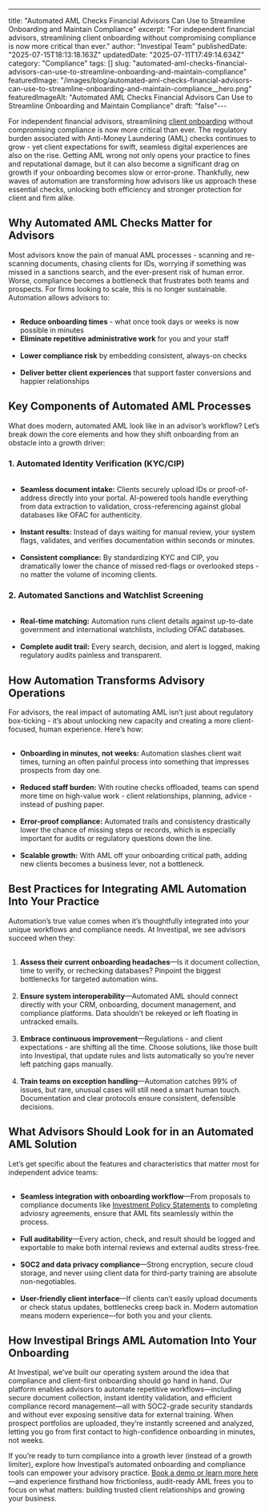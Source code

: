 ---
title: "Automated AML Checks Financial Advisors Can Use to Streamline Onboarding and Maintain Compliance"
excerpt: "For independent financial advisors, streamlining client onboarding without compromising compliance is now more critical than ever."
author: "Investipal Team"
publishedDate: "2025-07-15T18:13:18.163Z"
updatedDate: "2025-07-11T17:49:14.634Z"
category: "Compliance"
tags: []
slug: "automated-aml-checks-financial-advisors-can-use-to-streamline-onboarding-and-maintain-compliance"
featuredImage: "/images/blog/automated-aml-checks-financial-advisors-can-use-to-streamline-onboarding-and-maintain-compliance__hero.png"
featuredImageAlt: "Automated AML Checks Financial Advisors Can Use to Streamline Onboarding and Maintain Compliance"
draft: "false"---
<p id="">For independent financial advisors, streamlining <a href="/features/client-acquisition">client onboarding</a> without compromising compliance is now more critical than ever. The regulatory burden associated with Anti-Money Laundering (AML) checks continues to grow - yet client expectations for swift, seamless digital experiences are also on the rise. Getting AML wrong not only opens your practice to fines and reputational damage, but it can also become a significant drag on growth if your onboarding becomes slow or error-prone. Thankfully, new waves of automation are transforming how advisors like us approach these essential checks, unlocking both efficiency and stronger protection for client and firm alike.</p><h2 id="">Why Automated AML Checks Matter for Advisors</h2><p id="">Most advisors know the pain of manual AML processes - scanning and re-scanning documents, chasing clients for IDs, worrying if something was missed in a sanctions search, and the ever-present risk of human error. Worse, compliance becomes a bottleneck that frustrates both teams and prospects. For firms looking to scale, this is no longer sustainable. Automation allows advisors to:</p><ul id=""> &nbsp;<li id=""><strong id="">Reduce onboarding times</strong>&nbsp;- what once took days or weeks is now possible in minutes</li> <li id=""><strong id="">Eliminate repetitive administrative work</strong> for you and your staff</li> &nbsp;<li id=""><strong id="">Lower compliance risk</strong> by embedding consistent, always-on checks</li> &nbsp;<li id=""><strong id="">Deliver better client experiences</strong> that support faster conversions and happier relationships</li></ul><h2 id="">Key Components of Automated AML Processes</h2><p id="">What does modern, automated AML look like in an advisor’s workflow? Let’s break down the core elements and how they shift onboarding from an obstacle into a growth driver:</p><h3 id="">1. Automated Identity Verification (KYC/CIP)</h3><ul id=""> &nbsp;<li id=""><strong id="">Seamless document intake:</strong> Clients securely upload IDs or proof-of-address directly into your portal. AI-powered tools handle everything from data extraction to validation, cross-referencing against global databases like OFAC for authenticity.</li> &nbsp;<li id=""><strong id="">Instant results:</strong> Instead of days waiting for manual review, your system flags, validates, and verifies documentation within seconds or minutes.</li> &nbsp;<li id=""><strong id="">Consistent compliance:</strong> By standardizing KYC and CIP, you dramatically lower the chance of missed red-flags or overlooked steps - no matter the volume of incoming clients.</li></ul><h3 id="">2. Automated Sanctions and Watchlist Screening</h3><ul id=""> &nbsp;<li id=""><strong id="">Real-time matching:</strong> Automation runs client details against up-to-date government and international watchlists, including OFAC databases.</li> &nbsp; &nbsp;<li id=""><strong id="">Complete audit trail:</strong> Every search, decision, and alert is logged, making regulatory audits painless and transparent.</li></ul><h2 id="">How Automation Transforms Advisory Operations</h2><p id="">For advisors, the real impact of automating AML isn’t just about regulatory box-ticking - it’s about unlocking new capacity and creating a more client-focused, human experience. Here’s how:</p><ul id=""> &nbsp;<li id=""><strong id="">Onboarding in minutes, not weeks:</strong> Automation slashes client wait times, turning an often painful process into something that impresses prospects from day one.</li> &nbsp;<li id=""><strong id="">Reduced staff burden:</strong> With routine checks offloaded, teams can spend more time on high-value work - client relationships, planning, advice - instead of pushing paper.</li> &nbsp;<li id=""><strong id="">Error-proof compliance:</strong> Automated trails and consistency drastically lower the chance of missing steps or records, which is especially important for audits or regulatory questions down the line.</li> &nbsp;<li id=""><strong id="">Scalable growth:</strong> With AML off your onboarding critical path, adding new clients becomes a business lever, not a bottleneck.</li></ul><h2 id="">Best Practices for Integrating AML Automation Into Your Practice</h2><p id="">Automation’s true value comes when it’s thoughtfully integrated into your unique workflows and compliance needs. At Investipal, we see advisors succeed when they:</p><ol id=""> &nbsp;<li id=""><strong id="">Assess their current onboarding headaches</strong>—Is it document collection, time to verify, or rechecking databases? Pinpoint the biggest bottlenecks for targeted automation wins.</li> &nbsp;<li id=""><strong id="">Ensure system interoperability</strong>—Automated AML should connect directly with your CRM, onboarding, document management, and compliance platforms. Data shouldn’t be rekeyed or left floating in untracked emails.</li> &nbsp;<li id=""><strong id="">Embrace continuous improvement</strong>—Regulations - and client expectations - are shifting all the time. Choose solutions, like those built into Investipal, that update rules and lists automatically so you’re never left patching gaps manually.</li> &nbsp;<li id=""><strong id="">Train teams on exception handling</strong>—Automation catches 99% of issues, but rare, unusual cases will still need a smart human touch. Documentation and clear protocols ensure consistent, defensible decisions.</li></ol><h2 id="">What Advisors Should Look for in an Automated AML Solution</h2><p id="">Let’s get specific about the features and characteristics that matter most for independent advice teams:</p><ul id=""> &nbsp;<li id=""><strong id="">Seamless integration with onboarding workflow</strong>—From proposals to compliance documents like <a href="/features/investment-policy-statements">Investment Policy Statements</a> to completing adviosry agreements, ensure that AML fits seamlessly within the process.</li> &nbsp;<li id=""><strong id="">Full auditability</strong>—Every action, check, and result should be logged and exportable to make both internal reviews and external audits stress-free.</li> &nbsp;<li id=""><strong id="">SOC2 and data privacy compliance</strong>—Strong encryption, secure cloud storage, and never using client data for third-party training are absolute non-negotiables.</li> &nbsp;<li id=""><strong id="">User-friendly client interface</strong>—If clients can’t easily upload documents or check status updates, bottlenecks creep back in. Modern automation means modern experience—for both you and your clients.</li></ul><h2 id="">How Investipal Brings AML Automation Into Your Onboarding</h2><p id="">At Investipal, we’ve built our operating system around the idea that compliance and client-first onboarding should go hand in hand. Our platform enables advisors to automate repetitive workflows—including secure document collection, instant identity validation, and efficient compliance record management—all with SOC2-grade security standards and without ever exposing sensitive data for external training. When prospect portfolios are uploaded, they’re instantly screened and analyzed, letting you go from first contact to high-confidence onboarding in minutes, not weeks.</p><p id="">If you’re ready to turn compliance into a growth lever (instead of a growth limiter), explore how Investipal’s automated onboarding and compliance tools can empower your advisory practice. <a href="/book-a-demo" target="_blank">Book a demo or learn more here</a>—and experience firsthand how frictionless, audit-ready AML frees you to focus on what matters: building trusted client relationships and growing your business.</p>